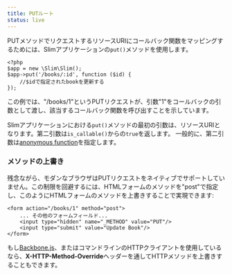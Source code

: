 ```yaml
---
title: PUTルート
status: live
---
```


PUTメソッドでリクエストするリソースURIにコールバック関数をマッピングするためには、Slimアプリケーションの`put()`メソッドを使用します。

    <?php
    $app = new \Slim\Slim();
    $app->put('/books/:id', function ($id) {
        //$idで指定されたbookを更新する
    });

この例では、"/books/1"というPUTリクエストが、引数"1"をコールバックの引数として渡し、該当するコールバック関数を呼び出すことを示しています。

Slimアプリケーションにおける`put()`メソッドの最初の引数は、リソースURIとなります。第二引数は`is_callable()`からの`true`を返します。
一般的に、第二引数は[anonymous function][anon-func]を指定します。

### メソッドの上書き

残念ながら、モダンなブラウザはPUTリクエストをネイティブでサポートしていません。この制限を回避するには、HTMLフォームのメソッドを"post"で指定し、このようにHTMLフォームのメソッドを上書きすることで実現できます:

    <form action="/books/1" method="post">
        ... その他のフォームフィールド...
        <input type="hidden" name="_METHOD" value="PUT"/>
        <input type="submit" value="Update Book"/>
    </form>

もし[Backbone.js][backbone]、またはコマンドラインのHTTPクライアントを使用しているなら、**X-HTTP-Method-Override**ヘッダーを通してHTTPメソッドを上書きすることもできます。

[anon-func]: http://php.net/manual/en/functions.anonymous.php
[backbone]: http://documentcloud.github.com/backbone/
